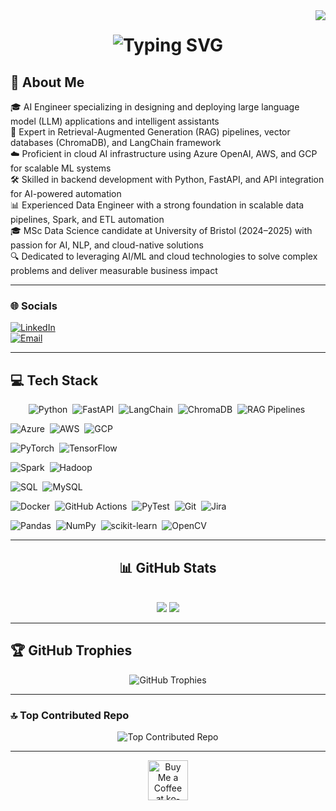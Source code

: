 <img align="right" src="https://visitor-badge.laobi.icu/badge?page_id=milind3020.milind3020" />

<div align="center">
  <h1>
    <img src="https://readme-typing-svg.herokuapp.com/?font=Righteous&size=35&center=true&vCenter=true&width=500&height=70&duration=4000&lines=Hi+There!+👋;+I'm+Milind+Yadav!;" alt="Typing SVG"/>
  </h1>
</div>

## 💫 About Me
🎓 AI Engineer specializing in designing and deploying large language model (LLM) applications and intelligent assistants  
🤖 Expert in Retrieval-Augmented Generation (RAG) pipelines, vector databases (ChromaDB), and LangChain framework  
☁️ Proficient in cloud AI infrastructure using Azure OpenAI, AWS, and GCP for scalable ML systems  
🛠️ Skilled in backend development with Python, FastAPI, and API integration for AI-powered automation  
📊 Experienced Data Engineer with a strong foundation in scalable data pipelines, Spark, and ETL automation  
🎓 MSc Data Science candidate at University of Bristol (2024–2025) with passion for AI, NLP, and cloud-native solutions  
🔍 Dedicated to leveraging AI/ML and cloud technologies to solve complex problems and deliver measurable business impact  

---

### 🌐 Socials
[![LinkedIn](https://img.shields.io/badge/LinkedIn-%230077B5.svg?logo=linkedin&logoColor=white)](https://www.linkedin.com/in/milindyadav56/)  
[![Email](https://img.shields.io/badge/Email-D14836?logo=gmail&logoColor=white)](mailto:milindyadav98@yahoo.com)

---

## 💻 Tech Stack

<p align="center">
  <!-- AI & LLM -->
  <img alt="Python"         src="https://img.shields.io/badge/python-3776AB?style=for-the-badge&logo=python&logoColor=white" />&nbsp;
  <img alt="FastAPI"        src="https://img.shields.io/badge/fastapi-009688?style=for-the-badge&logo=fastapi&logoColor=white" />&nbsp;
  <img alt="LangChain"      src="https://img.shields.io/badge/langchain-00bfff?style=for-the-badge" />&nbsp;
  <img alt="ChromaDB"       src="https://img.shields.io/badge/chromadb-000000?style=for-the-badge&logo=chromadb&logoColor=white" />&nbsp;
  <img alt="RAG Pipelines"  src="https://img.shields.io/badge/RAG-Pipelines-blue?style=for-the-badge" />&nbsp;

  <!-- Cloud -->
  <img alt="Azure"          src="https://img.shields.io/badge/azure-0078d4?style=for-the-badge&logo=microsoft-azure&logoColor=white" />&nbsp;
  <img alt="AWS"            src="https://img.shields.io/badge/aws-FF9900?style=for-the-badge&logo=amazon-aws&logoColor=white" />&nbsp;
  <img alt="GCP"            src="https://img.shields.io/badge/google--cloud-F9AB00?style=for-the-badge&logo=google-cloud&logoColor=white" />&nbsp;

  <!-- ML & DL -->
  <img alt="PyTorch"        src="https://img.shields.io/badge/pytorch-EE4C2C?style=for-the-badge&logo=pytorch&logoColor=white" />&nbsp;
  <img alt="TensorFlow"     src="https://img.shields.io/badge/tensorflow-FF6F00?style=for-the-badge&logo=tensorflow&logoColor=white" />&nbsp;

  <!-- Data Processing -->
  <img alt="Spark"          src="https://img.shields.io/badge/apache--spark-E25A1C?style=for-the-badge&logo=apache-spark&logoColor=white" />&nbsp;
  <img alt="Hadoop"         src="https://img.shields.io/badge/apache--hadoop-66CCFF?style=for-the-badge&logo=apache-hadoop&logoColor=white" />&nbsp;

  <!-- Databases & SQL -->
  <img alt="SQL"            src="https://img.shields.io/badge/sql-003B57?style=for-the-badge&logo=postgresql&logoColor=white" />&nbsp;
  <img alt="MySQL"          src="https://img.shields.io/badge/mysql-4479A1?style=for-the-badge&logo=mysql&logoColor=white" />&nbsp;

  <!-- DevOps & Tools -->
  <img alt="Docker"         src="https://img.shields.io/badge/docker-2496ED?style=for-the-badge&logo=docker&logoColor=white" />&nbsp;
  <img alt="GitHub Actions" src="https://img.shields.io/badge/github--actions-2088FF?style=for-the-badge&logo=github-actions&logoColor=white" />&nbsp;
  <img alt="PyTest"         src="https://img.shields.io/badge/pytest-0A4D8C?style=for-the-badge&logo=pytest&logoColor=white" />&nbsp;
  <img alt="Git"            src="https://img.shields.io/badge/git-F05032?style=for-the-badge&logo=git&logoColor=white" />&nbsp;
  <img alt="Jira"           src="https://img.shields.io/badge/jira-0052CC?style=for-the-badge&logo=jira&logoColor=white" />&nbsp;

  <!-- Data Science Libraries -->
  <img alt="Pandas"         src="https://img.shields.io/badge/pandas-150458?style=for-the-badge&logo=pandas&logoColor=white" />&nbsp;
  <img alt="NumPy"          src="https://img.shields.io/badge/numpy-013243?style=for-the-badge&logo=numpy&logoColor=white" />&nbsp;
  <img alt="scikit-learn"   src="https://img.shields.io/badge/scikit--learn-F7931E?style=for-the-badge&logo=scikit-learn&logoColor=white" />&nbsp;
  <img alt="OpenCV"         src="https://img.shields.io/badge/opencv-5C3EE8?style=for-the-badge&logo=opencv&logoColor=white" />&nbsp;
</p>

---

<h2 align="center">📊 GitHub Stats</h2>
<br>
<div align=center>
    <img src="https://github-readme-stats.vercel.app/api/top-langs/?username=milind3020&count_private=true&layout=compact&theme=radical&exclude_repo=github-readme-stats&border_radius=15&langs_count=6&size_weight=0.5&count_weight=0.5" />
    <img src="https://github-readme-stats.vercel.app/api?username=milind3020&count_private=true&show_icons=true&theme=radical&border_radius=15&rank_icon=github&hide=stars" />
    <br/>
</div>

---

## 🏆 GitHub Trophies

<p align="center">
  <img
    src="https://github-profile-trophy.vercel.app/?username=milind3020&theme=neon&no-frame=true&no-bg=true&margin-w=15&column=4&show=stars,followers,repositories,commits"
    alt="GitHub Trophies"
  />
</p>

---

### 🔝 Top Contributed Repo
<p align="center">
  <img src="https://github-contributor-stats.vercel.app/api?username=milind3020&limit=5&theme=neon&combine_all_yearly_contributions=true" alt="Top Contributed Repo" />
</p>

---

<div align="center">
<a href='https://ko-fi.com/milindyadav' target='_blank'><img height='64' style='border:0px;height:64px;' src='https://storage.ko-fi.com/cdn/kofi1.png?v=3' border='0' alt='Buy Me a Coffee at ko-fi.com' /></a>
</div>
